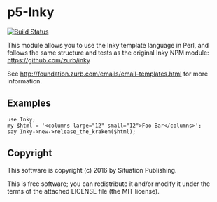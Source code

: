 p5-Inky
=======

[![Build Status](https://api.travis-ci.org/theregister/p5-Inky.svg)](https://travis-ci.org/theregister/p5-Inky/)

This module allows you to use the Inky template language in Perl, and follows
the same structure and tests as the original Inky NPM module:
https://github.com/zurb/inky

See http://foundation.zurb.com/emails/email-templates.html for more information.

Examples
--------

    use Inky;
    my $html = '<columns large="12" small="12">Foo Bar</columns>';
    say Inky->new->release_the_kraken($html);

Copyright
---------

This software is copyright (c) 2016 by Situation Publishing.

This is free software; you can redistribute it and/or modify it under
the terms of the attached LICENSE file (the MIT license).
